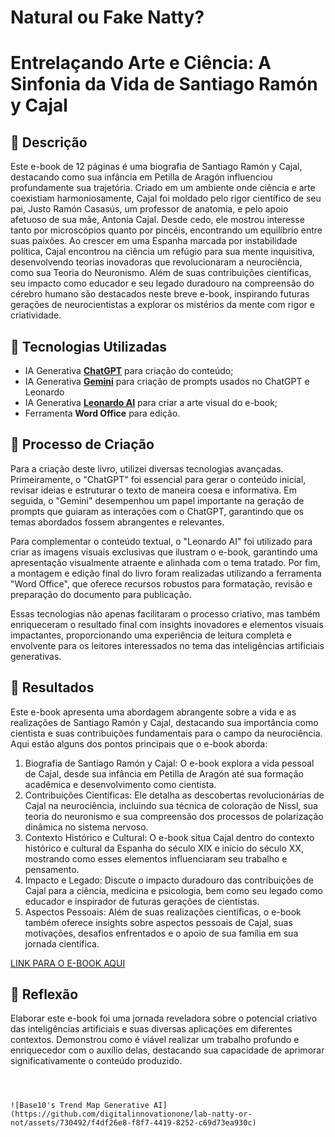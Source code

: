 # Natural ou Fake Natty? 

# Entrelaçando Arte e Ciência: A Sinfonia da Vida de Santiago Ramón y Cajal 

## 📒 Descrição

Este e-book de 12 páginas é uma biografia de Santiago Ramón y Cajal, destacando como sua infância em Petilla de Aragón influenciou profundamente sua trajetória. Criado em um ambiente onde ciência e arte coexistiam harmoniosamente, Cajal foi moldado pelo rigor científico de seu pai, Justo Ramón Casasús, um professor de anatomia, e pelo apoio afetuoso de sua mãe, Antonia Cajal. Desde cedo, ele mostrou interesse tanto por microscópios quanto por pincéis, encontrando um equilíbrio entre suas paixões. Ao crescer em uma Espanha marcada por instabilidade política, Cajal encontrou na ciência um refúgio para sua mente inquisitiva, desenvolvendo teorias inovadoras que revolucionaram a neurociência, como sua Teoria do Neuronismo. Além de suas contribuições científicas, seu impacto como educador e seu legado duradouro na compreensão do cérebro humano são destacados neste breve e-book, inspirando futuras gerações de neurocientistas a explorar os mistérios da mente com rigor e criatividade.

## 🤖 Tecnologias Utilizadas
- IA Generativa **[ChatGPT](https://chat.openai.com)** para criação do conteúdo;
- IA Generativa **[Gemini](https://gemini.google.com/app)** para criação de prompts usados no ChatGPT e Leonardo
- IA Generativa **[Leonardo AI](https://leonardo.ai)** para criar a arte visual do e-book;
- Ferramenta **Word Office** para edição.

## 🧐 Processo de Criação

Para a criação deste livro, utilizei diversas tecnologias avançadas. Primeiramente, o "ChatGPT" foi essencial para gerar o conteúdo inicial, revisar ideias e estruturar o texto de maneira coesa e informativa. Em seguida, o "Gemini" desempenhou um papel importante na geração de prompts que guiaram as interações com o ChatGPT, garantindo que os temas abordados fossem abrangentes e relevantes.

Para complementar o conteúdo textual, o "Leonardo AI" foi utilizado para criar as imagens visuais exclusivas que ilustram o e-book, garantindo uma apresentação visualmente atraente e alinhada com o tema tratado. Por fim, a montagem e edição final do livro foram realizadas utilizando a ferramenta "Word Office", que oferece recursos robustos para formatação, revisão e preparação do documento para publicação.

Essas tecnologias não apenas facilitaram o processo criativo, mas também enriqueceram o resultado final com insights inovadores e elementos visuais impactantes, proporcionando uma experiência de leitura completa e envolvente para os leitores interessados no tema das inteligências artificiais generativas.

## 🚀 Resultados

Este e-book apresenta uma abordagem abrangente sobre a vida e as realizações de Santiago Ramón y Cajal, destacando sua importância como cientista e suas contribuições fundamentais para o campo da neurociência. Aqui estão alguns dos pontos principais que o e-book aborda:

1) Biografia de Santiago Ramón y Cajal: O e-book explora a vida pessoal de Cajal, desde sua infância em Petilla de Aragón até sua formação acadêmica e desenvolvimento como cientista.
2) Contribuições Científicas: Ele detalha as descobertas revolucionárias de Cajal na neurociência, incluindo sua técnica de coloração de Nissl, sua teoria do neuronismo e sua compreensão dos processos de polarização dinâmica no sistema nervoso.
3) Contexto Histórico e Cultural: O e-book situa Cajal dentro do contexto histórico e cultural da Espanha do século XIX e início do século XX, mostrando como esses elementos influenciaram seu trabalho e pensamento.
4) Impacto e Legado: Discute o impacto duradouro das contribuições de Cajal para a ciência, medicina e psicologia, bem como seu legado como educador e inspirador de futuras gerações de cientistas.
5) Aspectos Pessoais: Além de suas realizações científicas, o e-book também oferece insights sobre aspectos pessoais de Cajal, suas motivações, desafios enfrentados e o apoio de sua família em sua jornada científica.

[LINK PARA O E-BOOK AQUI]()

## 💭 Reflexão

Elaborar este e-book foi uma jornada reveladora sobre o potencial criativo das inteligências artificiais e suas diversas aplicações em diferentes contextos. Demonstrou como é viável realizar um trabalho profundo e enriquecedor com o auxílio delas, destacando sua capacidade de aprimorar significativamente o conteúdo produzido.

```



![Base10's Trend Map Generative AI](https://github.com/digitalinnovationone/lab-natty-or-not/assets/730492/f4df26e8-f8f7-4419-8252-c69d73ea930c)
